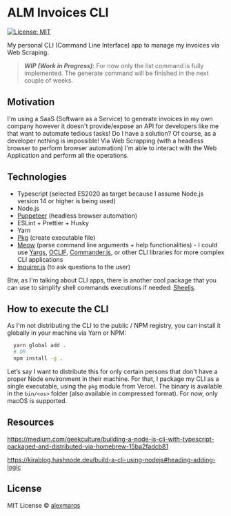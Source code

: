 # ALM Invoices CLI

[![License: MIT](https://img.shields.io/badge/License-MIT-green.svg)](https://opensource.org/licenses/MIT)

My personal CLI (Command Line Interface) app to manage my invoices via Web Scraping.

> **_WIP (Work in Progress)_:** For now only the list command is fully implemented. The generate command will be finished in the next couple of weeks.

## Motivation

I'm using a SaaS (Software as a Service) to generate invoices in my own company however it doesn't provide/expose an API for developers like me that want to automate tedious tasks! Do I have a solution? Of course, as a developer nothing is impossible! Via Web Scrapping (with a headless browser to perform browser automation) I'm able to interact with the Web Application and perform all the operations.

## Technologies

- Typescript (selected ES2020 as target because I assume Node.js version 14 or higher is being used)
- Node.js
- [Puppeteer](https://github.com/puppeteer/puppeteer) (headless browser automation)
- ESLint + Prettier + Husky
- Yarn
- [Pkg](https://github.com/puppeteer/puppeteer) (create executable file)
- [Meow](https://github.com/sindresorhus/meow) (parse command line arguments + help functionalities) - I could use [Yargs](https://github.com/yargs/yargs), [OCLIF](https://github.com/oclif/oclif), [Commander.js](https://github.com/tj/commander.js/), or other CLI libraries for more complex CLI applications
- [Inquirer.js](https://github.com/SBoudrias/Inquirer.js/) (to ask questions to the user)

Btw, as I'm talking about CLI apps, there is another cool package that you can use to simplify shell commands executions if needed: [Sheeljs](https://github.com/shelljs/shelljs).

## How to execute the CLI

As I'm not distributing the CLI to the public / NPM registry, you can install it globally in your machine via Yarn or NPM:

```bash
  yarn global add .
  # OR
  npm install -g .
```

Let’s say I want to distribute this for only certain persons that don't have a proper Node environment in their machine. For that, I package my CLI as a single executable, using the `pkg` module from Vercel. The binary is available in the `bin/<os>` folder (also available in compressed format). For now, only macOS is supported.

## Resources

https://medium.com/geekculture/building-a-node-js-cli-with-typescript-packaged-and-distributed-via-homebrew-15ba2fadcb81

https://kirablog.hashnode.dev/build-a-cli-using-nodejs#heading-adding-logic

## License

MIT License © [alexmarqs](https://github.com/alexmarqs)
